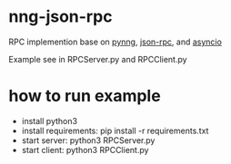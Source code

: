# nng-json-rpc
RPC implemention base on [pynng](https://github.com/codypiersall/pynng), [json-rpc](https://github.com/pavlov99/json-rpc), and [asyncio](https://docs.python.org/3/library/asyncio.html)

Example see in RPCServer.py and RPCClient.py

# how to run example
* install python3
* install requirements: pip install -r requirements.txt
* start server: python3 RPCServer.py
* start client: python3 RPCClient.py
